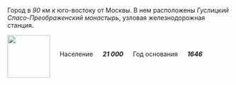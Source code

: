 <!--2021-11-20 14:30:06-->
Город в *90* км к юго-востоку от Москвы. 
В нем расположены *Гуслицкий Спасо-Преображенский монастырь*, узловая железнодорожная станция.

<img src="/posts/Места Подмосковья/Kurovskoye.png" align="middle" width="96px"> &emsp; 
Население &emsp; ***21 000*** &emsp;
Год основания &emsp; ***1646***
